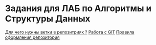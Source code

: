 # Задания для ЛАБ по Алгоритмы и Cтруктуры Данных


[Для чего нужны ветки в репозитриях ?](<What_are_branches_in_repositories_for.md>)
[Работа с GIT](GIT.md)
[Правила оформления репозитория](Repository_design_rules.md)
